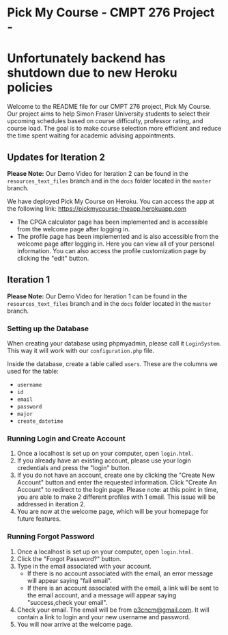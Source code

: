 # Pick My Course - CMPT 276 Project - 
# Unfortunately backend has shutdown due to new Heroku policies 

Welcome to the README file for our CMPT 276 project, Pick My Course. Our project aims to help Simon Fraser University students to select their upcoming schedules based on course difficulty, professor rating, and course load. The goal is to make course selection more efficient and reduce the time spent waiting for academic advising appointments.

## Updates for Iteration 2

**Please Note:** Our Demo Video for Iteration 2 can be found in the `resources_text_files` branch and in the `docs` folder located in the `master` branch.

We have deployed Pick My Course on Heroku. You can access the app at the following link: https://pickmycourse-theapp.herokuapp.com

- The CPGA calculator page has been implemented and is accessible from the welcome page after logging in.
- The profile page has been implemented and is also accessible from the welcome page after logging in. Here you can view all of your personal information. You can also access the profile customization page by clicking the "edit" button.

## Iteration 1

**Please Note:** Our Demo Video for Iteration 1 can be found in the `resources_text_files` branch and in the `docs` folder located in the `master` branch.

### Setting up the Database

When creating your database using phpmyadmin, please call it `LoginSystem`. This way it will work with our `configuration.php` file.

Inside the database, create a table called `users`. These are the columns we used for the table:

- `username`
- `id`
- `email`
- `password`
- `major`
- `create_datetime`

### Running Login and Create Account

1. Once a localhost is set up on your computer, open `login.html`.
2. If you already have an existing account, please use your login credentials and press the "login" button. 
3. If you do not have an account, create one by clicking the "Create New Account" button and enter the requested information. Click "Create An Account" to redirect to the login page. Please note: at this point in time, you are able to make 2 different profiles with 1 email. This issue will be addressed in iteration 2.
4. You are now at the welcome page, which will be your homepage for future features.

### Running Forgot Password

1. Once a localhost is set up on your computer, open `login.html`.
2. Click the "Forgot Password?" button.
3. Type in the email associated with your account. 
    - If there is no account associated with the email, an error message will appear saying "fail email". 
    - If there is an account associated with the email, a link will be sent to the email account, and a message will appear saying "success,check your email".
4. Check your email. The email will be from p3cncm@gmail.com. It will contain a link to login and your new username and password.
5. You will now arrive at the welcome page.


